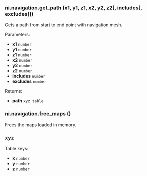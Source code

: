 ### ni.navigation.get_path (x1, y1, z1, x2, y2, z2[, includes[, excludes]])

Gets a path from start to end point with navigation mesh.

 Parameters:
 - **x1** `number`
 - **y1** `number`
 - **z1** `number`
 - **x2** `number`
 - **y2** `number`
 - **z2** `number`
 - **includes** `number`
 - **excludes** `number`

 Returns:
 - **path** `xyz table`

### ni.navigation.free_maps ()

Frees the maps loaded in memory.

### xyz

Table keys:
 - **x** `number`
 - **y** `number`
 - **z** `number`

